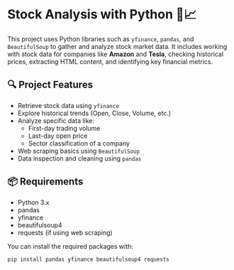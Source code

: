 # Stock Analysis with Python 🐍📈

This project uses Python libraries such as `yfinance`, `pandas`, and `BeautifulSoup` to gather and analyze stock market data. It includes working with stock data for companies like **Amazon** and **Tesla**, checking historical prices, extracting HTML content, and identifying key financial metrics.

## 🔍 Project Features

- Retrieve stock data using `yfinance`
- Explore historical trends (Open, Close, Volume, etc.)
- Analyze specific data like:
  - First-day trading volume
  - Last-day open price
  - Sector classification of a company
- Web scraping basics using `BeautifulSoup`
- Data inspection and cleaning using `pandas`

## 📦 Requirements

- Python 3.x
- pandas
- yfinance
- beautifulsoup4
- requests (if using web scraping)

You can install the required packages with:

```bash
pip install pandas yfinance beautifulsoup4 requests

